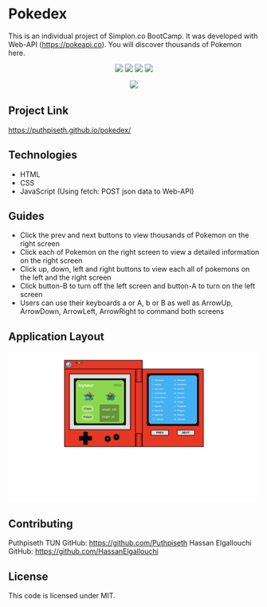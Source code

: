 # Pokedex
This is an individual project of Simplon.co BootCamp. It was developed with Web-API (https://pokeapi.co). You will discover thousands of Pokemon here. 

<p align="center">
    <img src="https://img.shields.io/github/repo-size/Puthpiseth/pokedex" />
    <img src="https://img.shields.io/github/issues/Puthpiseth/pokedex" />
    <img src="https://img.shields.io/github/last-commit/Puthpiseth/pokedex" />
    <img src="https://img.shields.io/badge/License-MIT-yellow.svg" />
</p>
<p align="center">
    <img src="https://img.shields.io/badge/Javascript-red" />
  

## Project Link
https://puthpiseth.github.io/pokedex/

## Technologies
- HTML
- CSS
- JavaScript (Using fetch: POST json data to Web-API)

## Guides
- Click the prev and next buttons to view thousands of Pokemon on the right screen
- Click each of Pokemon on the right screen to view a detailed information on the right screen
- Click up, down, left and right buttons to view each all of pokemons on the left and the right screen
- Click button-B to turn off the left screen and button-A to turn on the left screen
- Users can use their keyboards a or A, b or B as well as ArrowUp, ArrowDown, ArrowLeft, ArrowRight to command both screens 

## Application Layout
![](pokedexMarquette.png)

## Contributing
Puthpiseth TUN GitHub: https://github.com/Puthpiseth
Hassan Elgallouchi GitHub: https://github.com/HassanElgallouchi

## License
This code is licensed under MIT.
